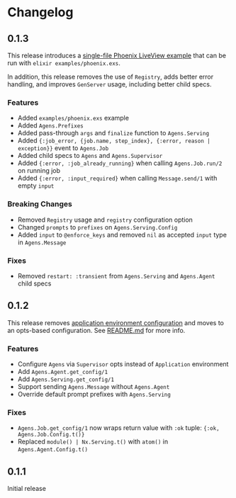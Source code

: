 # Changelog

## 0.1.3
This release introduces a [single-file Phoenix LiveView example](examples/phoenix.exs) that can be run with `elixir examples/phoenix.exs`.

In addition, this release removes the use of `Registry`, adds better error handling, and improves `GenServer` usage, including better child specs.

### Features
- Added `examples/phoenix.exs` example
- Added `Agens.Prefixes`
- Added pass-through `args` and `finalize` function to `Agens.Serving`
- Added `{:job_error, {job.name, step_index}, {:error, reason | exception}}` event to `Agens.Job`
- Added child specs to `Agens` and `Agens.Supervisor`
- Added `{:error, :job_already_running}` when calling `Agens.Job.run/2` on running job
- Added `{:error, :input_required}` when calling `Message.send/1` with empty `input`

### Breaking Changes
- Removed `Registry` usage and `registry` configuration option
- Changed `prompts` to `prefixes` on `Agens.Serving.Config`
- Added `input` to `@enforce_keys` and removed `nil` as accepted `input` type in `Agens.Message`

### Fixes
- Removed `restart: :transient` from `Agens.Serving` and `Agens.Agent` child specs

## 0.1.2
This release removes [application environment configuration](https://hexdocs.pm/elixir/1.17.2/design-anti-patterns.html#using-application-configuration-for-libraries) and moves to an opts-based configuration. See [README.md](README.md#configuration) for more info.

### Features
- Configure `Agens` via `Supervisor` opts instead of `Application` environment
- Add `Agens.Agent.get_config/1`
- Add `Agens.Serving.get_config/1`
- Support sending `Agens.Message` without `Agens.Agent`
- Override default prompt prefixes with `Agens.Serving`

### Fixes
- `Agens.Job.get_config/1` now wraps return value with `:ok` tuple: `{:ok, Agens.Job.Config.t()}`
- Replaced `module() | Nx.Serving.t()` with `atom()` in `Agens.Agent.Config.t()` 

## 0.1.1
Initial release